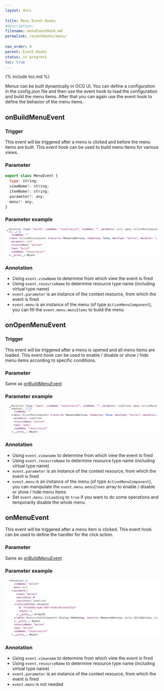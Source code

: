 ```yaml
---
layout: docs

title: Menu Event Hooks
#description:
filename: menuEventHook.md
permalink: /eventHooks/menu/

nav_order: 4
parent: Event Hooks
status: in progress
toc: true
---
```


{% include toc.md %}

Menus can be built dynamically in OCG UI. You can define a configuration in the config.json file and then use the event hook to load the configuration and build the menu items. After that you can again use the event hook to define the behavior of the menu items.


## onBuildMenuEvent

### Trigger
This event will be triggered after a menu is clicked and before the menu items are built.
This event hook can be used to build menu items for various views.

### Parameter
```js
export class MenuEvent {
  type: string;
  viewName?: string;
  itemName?: string;
  parameter?: any;
  menu?: any;
}
```

### Parameter example
![onbuildmenu.png](/img/onbuildmenu-69e02001-ba16-438a-b75c-1724b6e07b0c.png)

### Annotation
- Using `event.viewName` to determine from which view the event is fired
- Using `event.resourceName` to determine resource type name (including virtual type name)
- `event.parameter` is an instance of the context resource, from which the event is fired
- `event.menu` is an instance of the menu (of type `ActionMenuComponent`), you can fill the `event.menu.menuItems` to build the menu

## onOpenMenuEvent

### Trigger
This event will be triggered after a menu is opened and all menu items are loaded.
This event hook can be used to enable / disable or show / hide menu items according to specific conditions.

### Parameter
Same as [onBuildMenuEvent](#onbuildmenuevent)

### Parameter example
![onopenmenu.png](/img/onopenmenu-f24433ef-c6e7-46c1-808c-617488131038.png)

### Annotation
- Using `event.viewname` to determine from which view the event is fired
- Using `event.resourceName` to determine resource type name (including virtual type name)
- `event.parameter` is an instance of the context resource, from which the event is fired
- `event.menu` is an instance of the menu (of type `ActionMenuComponent`), you can manipulate the `event.menu.menuItems` array to enable / disable or show / hide menu items
- Set `event.menu.isLoading` to `true` if you want to do some operations and temporarily disable the whole menu

## onMenuEvent
This event will be triggered after a menu item is clicked.
This event hook can be used to define the handler for the click action.

### Parameter
Same as [onBuildMenuEvent](#onbuildmenuevent)

### Parameter example
![onmenuevent.png](/img/onmenuevent-67a5aa03-740a-431b-9520-1c54630b42c0.png)

### Annotation
- Using `event.viewname` to determine from which view the event is fired
- Using `event.resourceName` to determine resource type name (including virtual type name)
- `event.parameter` is an instance of the context resource, from which the event is fired
- `event.menu` is not needed
